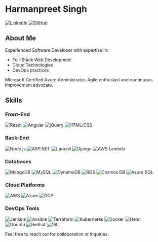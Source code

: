 # Harmanpreet Singh

[![LinkedIn](https://img.shields.io/badge/LinkedIn-Connect-blue)](https://linkedin.com/in/harmanpreet-sing/)
[![GitHub](https://img.shields.io/badge/GitHub-Follow-000)](https://github.com/sing0017)

## About Me

Experienced Software Developer with expertise in:

- Full-Stack Web Development
- Cloud Technologies
- DevOps practices

Microsoft Certified Azure Administrator. Agile enthusiast and continuous improvement advocate.

## Skills

### Front-End

![React](https://img.shields.io/badge/-React-blue)
![Angular](https://img.shields.io/badge/-Angular-red)
![jQuery](https://img.shields.io/badge/-jQuery-blue)
![HTML/CSS](https://img.shields.io/badge/-HTML/CSS-orange)

### Back-End

![Node.js](https://img.shields.io/badge/-Node.js-green)
![ASP.NET](https://img.shields.io/badge/-ASP.NET-blue)
![Laravel](https://img.shields.io/badge/-Laravel-red)
![Django](https://img.shields.io/badge/-Django-green)
![AWS Lambda](https://img.shields.io/badge/-AWS%20Lambda-orange)

### Databases

![MongoDB](https://img.shields.io/badge/-MongoDB-green)
![MySQL](https://img.shields.io/badge/-MySQL-blue)
![DynamoDB](https://img.shields.io/badge/-DynamoDB-blue)
![RDS](https://img.shields.io/badge/-RDS-orange)
![Cosmos DB](https://img.shields.io/badge/-Cosmos%20DB-purple)
![Azure SQL](https://img.shields.io/badge/-Azure%20SQL-blue)

### Cloud Platforms

![AWS](https://img.shields.io/badge/-AWS-yellow)
![Azure](https://img.shields.io/badge/-Azure-blue)
![GCP](https://img.shields.io/badge/-GCP-blue)

### DevOps Tools

![Jenkins](https://img.shields.io/badge/-Jenkins-red)
![Ansible](https://img.shields.io/badge/-Ansible-blue)
![Terraform](https://img.shields.io/badge/-Terraform-purple)
![Kubernetes](https://img.shields.io/badge/-Kubernetes-blue)
![Docker](https://img.shields.io/badge/-Docker-blue)
![Helm](https://img.shields.io/badge/-Helm-green)
![Ubuntu](https://img.shields.io/badge/-Ubuntu-orange)
![Redhat](https://img.shields.io/badge/-Redhat-red)
![Git](https://img.shields.io/badge/-Git-brown)

Feel free to reach out for collaboration or inquiries.
